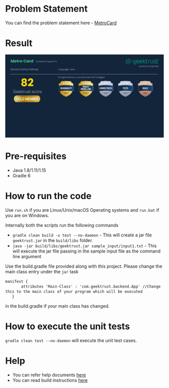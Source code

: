 # Problem Statement

You can find the problem statement here - [MetroCard](https://www.geektrust.com/challenge/metro-card)

# Result

![MetroCard_Geektrust](https://github.com/pgprajwal/Personal-Archive/blob/main/images/Geektrust_Metro_Card.jpeg)

# Pre-requisites
* Java 1.8/1.11/1.15
* Gradle 6

# How to run the code

Use `run.sh` if you are Linux/Unix/macOS Operating systems and `run.bat` if you are on Windows.

Internally both the scripts run the following commands 

 * `gradle clean build -x test --no-daemon` - This will create a jar file `geektrust.jar` in the `build/libs` folder.
 * `java -jar build/libs/geektrust.jar sample_input/input1.txt` - This will execute the jar file passing in the sample input file as the command line argument

 Use the build.gradle file provided along with this project. Please change the main class entry under the `jar` task

 ```
 manifest {
        attributes 'Main-Class' : 'com.geektrust.backend.App' //Change this to the main class of your program which will be executed
    }
```
in the build.gradle if your main class has changed.

 # How to execute the unit tests

 `gradle clean test --no-daemon` will execute the unit test cases.

# Help

* You can refer help documents [here](https://help.geektrust.com)
* You can read build instructions [here](https://github.com/geektrust/coding-problem-artefacts/tree/master/Java)
